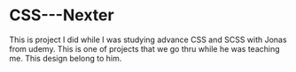# CSS---Nexter

This is project I did while I was studying advance CSS and SCSS with Jonas from udemy. This is one of projects that we go thru while he was teaching me. This design belong to him.
